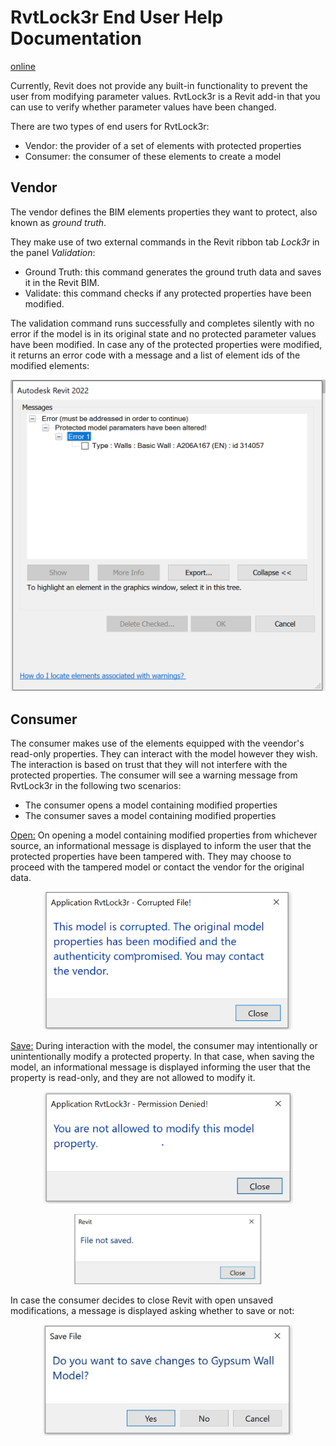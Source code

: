# RvtLock3r End User Help Documentation

[online](https://myshare.autodesk.com/:w:/g/personal/mikako_harada_autodesk_com/EXbZYeXRuZ9Kr_E5RH7u-h0B70L7kd2dDIjXjmaKM-7p8g?e=X5Bqp9)

Currently, Revit does not provide any built-in functionality to prevent the user from modifying parameter values.
RvtLock3r is a Revit add-in that you can use to verify whether parameter values have been changed. 

There are two types of end users for RvtLock3r: 

- Vendor: the provider of a set of elements with protected properties 
- Consumer: the consumer of these elements to create a model 

## Vendor 

The vendor defines the BIM elements properties they want to protect, also known as _ground truth_.

They make use of two external commands in the Revit ribbon tab _Lock3r_ in the panel _Validation_:  

- Ground Truth: this command generates the ground truth data and saves it in the Revit BIM. 
- Validate: this command checks if any protected properties have been modified.

The validation command runs successfully and completes silently with no error if the model is in its original state and no protected parameter values have been modified.
In case any of the protected properties were modified, it returns an error code with a message and a list of element ids of the modified elements:

<center>
<img src="img/1.png" alt="Validation error" title="Validation error" width="600"/> <!-- 1189 -->
</center>

## Consumer 

The consumer makes use of the elements equipped with the veendor's read-only properties.
They can interact with the model however they wish.
The interaction is based on trust that they will not interfere with the protected properties.
The consumer will see a warning message from RvtLock3r in the following two scenarios:  

- The consumer opens a model containing modified properties 
- The consumer saves a model containing modified properties 

<u>Open:</u> On opening a model containing modified properties from whichever source, an informational message is displayed to inform the user that the protected properties have been tampered with.
They may choose to proceed with the tampered model or contact the vendor for the original data.

<center>
<img src="img/2.png" alt="Validation error" title="Validation error" width="400"/> <!-- 915 -->
</center>

<u>Save:</u> During interaction with the model, the consumer may intentionally or unintentionally modify a protected property.
In that case, when saving the model, an informational message is displayed informing the user that the property is read-only, and they are not allowed to modify it.


<center>
<img src="img/3.png" alt="Validation error" title="Validation error" width="400"/> <!-- 908 -->
<p/>
<img src="img/4.jpg" alt="Validation error" title="Validation error" width="300"/> <!-- 632 -->
</center>

In case the consumer decides to close Revit with open unsaved modifications, a message is displayed asking whether to save or not:

<center>
<img src="img/5.jpg" alt="Validation error" title="Validation error" width="400"/> <!-- 907 -->
</center>

